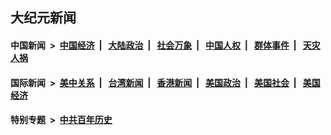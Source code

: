 ## 大纪元新闻

#### 中国新闻 &nbsp;>&nbsp; [中国经济](indexes/ncid283/README.md?01122045) &nbsp;| &nbsp; [大陆政治](indexes/ncid277/README.md?01122045) &nbsp;| &nbsp; [社会万象](indexes/ncid282/README.md?01122045) &nbsp;| &nbsp; [中国人权](indexes/ncid278/README.md?01122045) &nbsp;| &nbsp; [群体事件](indexes/ncid279/README.md?01122045) &nbsp;| &nbsp; [天灾人祸](indexes/ncid280/README.md?01122045)

#### 国际新闻 &nbsp;>&nbsp; [美中关系](indexes/nf1412576/README.md?01122045) &nbsp;| &nbsp; [台湾新闻](indexes/ncid1349361/README.md?01122045) &nbsp;| &nbsp; [香港新闻](indexes/ncid1349362/README.md?01122045) &nbsp;| &nbsp; [美国政治](indexes/ncid1078159/README.md?01122045) &nbsp;| &nbsp; [美国社会](indexes/ncid1078160/README.md?01122045) &nbsp;| &nbsp; [美国经济](indexes/ncid1078158/README.md?01122045)

#### 特别专题 &nbsp;>&nbsp; [中共百年历史](https://github.com/epoch-news/epoch-special/blob/master/README.md?01122045)  
